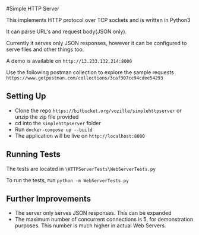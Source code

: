 #Simple HTTP Server

This implements HTTP protocol over TCP sockets and is written in Python3

It can parse URL's and request body(JSON only).

Currently it serves only JSON responses, however it can be configured to serve files and other things too.

A demo is available on ```http://13.233.132.214:8000```

Use the following postman collection to explore the sample requests ```https://www.getpostman.com/collections/3caf307cc94cdee54293```

## Setting Up

- Clone the repo ```https://bitbucket.org/vozille/simplehttpserver``` or unzip the zip file provided
- cd into the ```simplehttpserver``` folder
- Run ```docker-compose up --build```
- The application will be live on ```http://localhost:8000```

## Running Tests
The tests are located in ```\HTTPServerTests\WebServerTests.py```

To run the tests, run ```python -m WebServerTests.py```

## Further Improvements
- The server only serves JSON responses. This can be expanded
- The maximum number of concurrent connections is 5, for demonstration purposes. This number is much higher in actual Web Servers.
